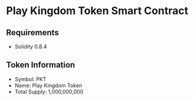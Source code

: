 # Play Kingdom Token Smart Contract

## Requirements
- Solidity 0.8.4

## Token Information
- Symbol: PKT
- Name: Play Kingdom Token
- Total Supply: 1,000,000,000